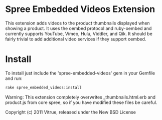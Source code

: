 Spree Embedded Videos Extension
===================

This extension adds videos to the product thumbnails displayed when showing a product.  It uses
the oembed protocol and ruby-oembed and currently supports YouTube, Vimeo, Hulu, Viddler, and Qik.  It should
be fairly trivial to add additional video services if they support oembed.


Install
=======

To install just include the 'spree-embedded-videos' gem in your Gemfile and run:
```sh
rake spree_embedded_videos:install
```

Warning: This extension completely overwrites _thumbnails.html.erb and product.js from core spree, so if you have
modified these files be careful.


Copyright (c) 2011 Vitrue, released under the New BSD License
